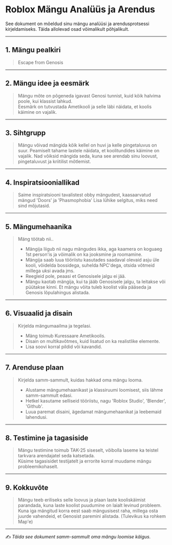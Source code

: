 # Roblox Mängu Analüüs ja Arendus

See dokument on mõeldud sinu mängu analüüsi ja arendusprotsessi kirjeldamiseks. Täida allolevad osad võimalikult põhjalikult.  

---

## 1. Mängu pealkiri
> Escape from Genosis

---

## 2. Mängu idee ja eesmärk
> Mängu mõte on põgeneda igavast Genosi tunnist, kuid kõik halvima poole, kui klassist lahkud.  
> Eesmärk on tutvustada Ametikooli ja selle läbi näidata, et koolis käimine on vajalik.

---

## 3. Sihtgrupp
> Mängu võivad mängida kõik kellel on huvi ja kelle pingetaluvus on suur. Peamiselt tahame lastele näidata, et koolitundides käimine on vajalik. 
> Nad võiksid mängida seda, kuna see arendab sinu loovust, pingetaluvust ja kriitilist mõtlemist.

---

## 4. Inspiratsiooniallikad
> Saime inspiratsiooni tavalistest obby mängudest, kaasaarvatud mängud 'Doors' ja 'Phasmophobia'
> Lisa lühike selgitus, miks need sind mõjutasid.

---

## 5. Mängumehaanika
> Mäng töötab nii.. 
> - Mängija liigub nii nagu mängudes ikka, aga kaamera on koguaeg 1st person'is ja võimalik on ka jooksmine ja roomamine. 
> - Mängija saab luua tööriistu kasutades saadaval olevaid asju üle kooli, võidelda bossidega, suhelda NPC'dega, otsida võtmeid millega uksi avada jms. 
> - Reegleid pole, peaasi et Genosisele jalgu ei jää.
> - Mängu kaotab mängija, kui ta jääb Genosisele jalgu, ta leitakse või püütakse kinni. Et mängu võita tuleb koolist väla pääseda ja Genosis lõpulahingus alistada.

---

## 6. Visuaalid ja disain
> Kirjelda mängumaailma ja tegelasi.  
> - Mäng toimub Kuressaare Ametikoolis. 
> - Disain on multikavõtmes, kuid lisatud on ka realistlike elemente. 
> - Lisa soovi korral pildid või kavandid.

---

## 7. Arenduse plaan
> Kirjelda samm-sammult, kuidas hakkad oma mängu looma.  
> - Alustame mängumehaanikast ja klassiruumi loomisest, siis lähme samm-sammult edasi. 
> - Hetkel kasutame selliseid tööriistu, nagu 'Roblox Studio', 'Blender', 'Github'.
> - Luua paremat disaini, ägedamat mängumehaanikat ja leebemaid lahendusi.

---

## 8. Testimine ja tagasiside
> Mängu testimine toimub TAK-25 siseselt, võibolla laseme ka teistel tarkvara arendajatel seda katsetada.  
> Küsime tagasisidet testijatelt ja errorite korral muudame mängu probleemikohaselt.

---

## 9. Kokkuvõte
> Mängu teeb eriliseks selle loovus ja plaan laste kooliskäimist parandada, kuna laste koolist puudumine on laialt levinud probleem.
> Kuna iga mängitud korra eest saab mängusisest raha, millega osta juurde vahendeid, et Genosist paremini alistada. (Tulevikus ka rohkem Map'e)

---

✍️ *Täida see dokument samm-sammult oma mängu loomise käigus.*
